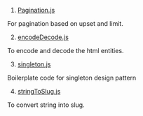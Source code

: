 1. [Pagination.js](https://github.com/kiranshahi/JS-snippet/blob/master/Pagination.js)

For pagination based on upset and limit.

2. [encodeDecode.js](https://github.com/kiranshahi/JS-snippet/blob/master/encodeDecode.js)

To encode and decode the html entities.

3. [singleton.js](https://github.com/kiranshahi/JS-snippet/blob/master/singleton.js)

Boilerplate code for singleton design pattern

4. [stringToSlug.js](https://github.com/kiranshahi/JS-snippet/blob/master/stringToSlug.js)

To convert string into slug.